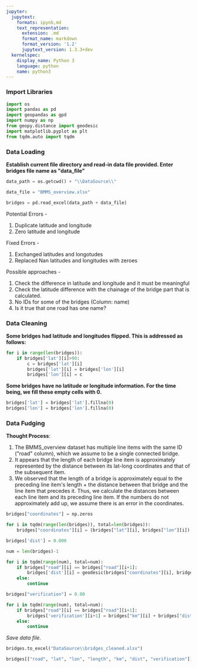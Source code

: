 ```yaml
---
jupyter:
  jupytext:
    formats: ipynb,md
    text_representation:
      extension: .md
      format_name: markdown
      format_version: '1.2'
      jupytext_version: 1.3.3+dev
  kernelspec:
    display_name: Python 3
    language: python
    name: python3
---
```


### Import Libraries

```python
import os
import pandas as pd
import geopandas as gpd
import numpy as np
from geopy.distance import geodesic
import matplotlib.pyplot as plt
from tqdm.auto import tqdm
```

### Data Loading
**Establish current file directory and read-in data file provided. Enter bridges file name as "data_file"**

```python
data_path = os.getcwd() + "\\DataSource\\"
```

```python
data_file = "BMMS_overview.xlsx"
```

```python
bridges = pd.read_excel(data_path + data_file)
```

Potential Errors -
1. Duplicate latitude and longitude 
2. Zero latitude and longitude 

Fixed Errors - 
1. Exchanged latitudes and longotudes
2. Replaced Nan latitudes and longitudes with zeroes

Possible approaches - 
1. Check the difference in latitude and longitude and it must be meaningful 
2. Check the latitude difference with the chainage of the bridge part that is calculated. 
3. No IDs for some of the bridges (Column: name)
4. Is it true that one road has one name?


### Data Cleaning
**Some bridges had latitude and longitudes flipped. This is addressed as follows:**

```python
for i in range(len(bridges)):
    if bridges['lat'][i]>90:
        c = bridges['lat'][i] 
        bridges['lat'][i] = bridges['lon'][i] 
        bridges['lon'][i] = c
```

**Some bridges have no latitude or longitude information. For the time being, we fill these empty cells with 0.**

```python
bridges['lat'] = bridges['lat'].fillna(0)
bridges['lon'] = bridges['lon'].fillna(0)
```

### Data Fudging

**Thought Process**:
1. The BMMS_overview dataset has multiple line items with the same ID ("road" column), which we assume to be a single connected bridge.
2. It appears that the length of each bridge line item is approximately represented by the distance between its lat-long coordinates and that of the subsequent item.
3. We observed that the length of a bridge is approximately equal to the preceding line item's length + the distance between that bridge and the line item that precedes it. Thus, we calculate the distances between each line item and its preceding line item. If the numbers do not approximately add up, we assume there is an error in the coordinates.

```python
bridges["coordinates"] = np.zeros

for i in tqdm(range(len(bridges)), total=len(bridges)):
    bridges["coordinates"][i] = (bridges["lat"][i], bridges["lon"][i])
```

```python
bridges['dist'] = 0.000
```

```python
num = len(bridges)-1

for i in tqdm(range(num), total=num):
    if bridges["road"][i] == bridges["road"][i+1]:
        bridges['dist'][i] = geodesic(bridges["coordinates"][i], bridges["coordinates"][i+1]).kilometers
    else:
        continue
```

```python
bridges["verification"] = 0.00
```

```python
for i in tqdm(range(num), total=num):
    if bridges["road"][i] == bridges["road"][i+1]:
        bridges['verification'][i+1] = bridges["km"][i] + bridges["dist"][i]
    else:
        continue
```

*Save data file.*

```python
bridges.to_excel("DataSource\\bridges_cleaned.xlsx")
```

```python
bridges[["road", "lat", "lon", "length", "km", "dist", "verification"]]
```

```python

```

